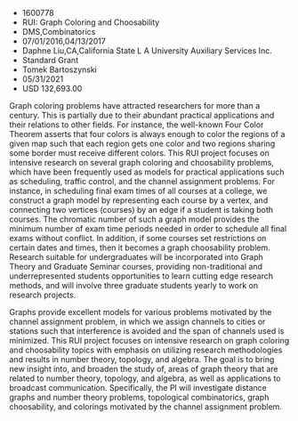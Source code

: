 
* 1600778
* RUI: Graph Coloring and Choosability
* DMS,Combinatorics
* 07/01/2016,04/13/2017
* Daphne Liu,CA,California State L A University Auxiliary Services Inc.
* Standard Grant
* Tomek Bartoszynski
* 05/31/2021
* USD 132,693.00

Graph coloring problems have attracted researchers for more than a century. This
is partially due to their abundant practical applications and their relations to
other fields. For instance, the well-known Four Color Theorem asserts that four
colors is always enough to color the regions of a given map such that each
region gets one color and two regions sharing some border must receive different
colors. This RUI project focuses on intensive research on several graph coloring
and choosability problems, which have been frequently used as models for
practical applications such as scheduling, traffic control, and the channel
assignment problems. For instance, in scheduling final exam times of all courses
at a college, we construct a graph model by representing each course by a
vertex, and connecting two vertices (courses) by an edge if a student is taking
both courses. The chromatic number of such a graph model provides the minimum
number of exam time periods needed in order to schedule all final exams without
conflict. In addition, if some courses set restrictions on certain dates and
times, then it becomes a graph choosability problem. Research suitable for
undergraduates will be incorporated into Graph Theory and Graduate Seminar
courses, providing non-traditional and underrepresented students opportunities
to learn cutting edge research methods, and will involve three graduate students
yearly to work on research projects.

Graphs provide excellent models for various problems motivated by the channel
assignment problem, in which we assign channels to cities or stations such that
interference is avoided and the span of channels used is minimized. This RUI
project focuses on intensive research on graph coloring and choosability topics
with emphasis on utilizing research methodologies and results in number theory,
topology, and algebra. The goal is to bring new insight into, and broaden the
study of, areas of graph theory that are related to number theory, topology, and
algebra, as well as applications to broadcast communication. Specifically, the
PI will investigate distance graphs and number theory problems, topological
combinatorics, graph choosability, and colorings motivated by the channel
assignment problem.
